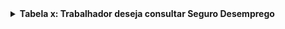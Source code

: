 <details>
  <summary size="20"><b> Tabela x: Trabalhador deseja consultar Seguro Desemprego </b></summary> 

<center>

| Denominação | Consultar Seguro Desemprego |
| - | - |
| Objetivo/meta | Consultar requerimentos de Seguro Desemprego do usuário. |
| Contexto | **Contexto:** O usuário já possui um login ativo na plataforma Carteira de Trabalho Digital através do gov.br. O usuário deseja visualizar o requerimento feito para seu Seguro Desemprego. <br> **Pré-condição:** O trabalhador deve estar autenticado no sistema. |
| Atores | Trabalhador (Usuário Primário);<br> Plataforma gov.br (Usuário Secundário) |
| Recursos | Smartphone ou tablet;<br> Conexão à internet; <br> Aplicativo Carteira de Trabalho Digital instalado e atualizado;<br> Conta ativa no gov.br para login. |
| Episódios | 1. O trabalhador faz login no aplicativo da carteira de trabalho digital. <br> 2. O trabalhador acessa a aba "Menu".<br> 3. O trabalhador seleciona a opção "Benefícios".<br> 4. O trabalhador seleciona a opção "Seguro-Desemprego" <br> 5. O trabalhador seleciona a opção consultar. <br> 6. O sistema exibe os requerimentos feitos pelo usuário para Seguro Desemprego. |
| Exceção | 1. Se não houverem requerimentos de Seguro Desemprego realizados, a seguinte mensagem é exibida: "Não foram encontrados requerimentos de Seguro Desemprego". |
| Restrição | 1. O trabalhador deve estar autenticado no sistema para efetuar o cadastro. <br> 2. A conexão com a internet deve estar estável durante o processo de consulta.|

</center>
</details>
